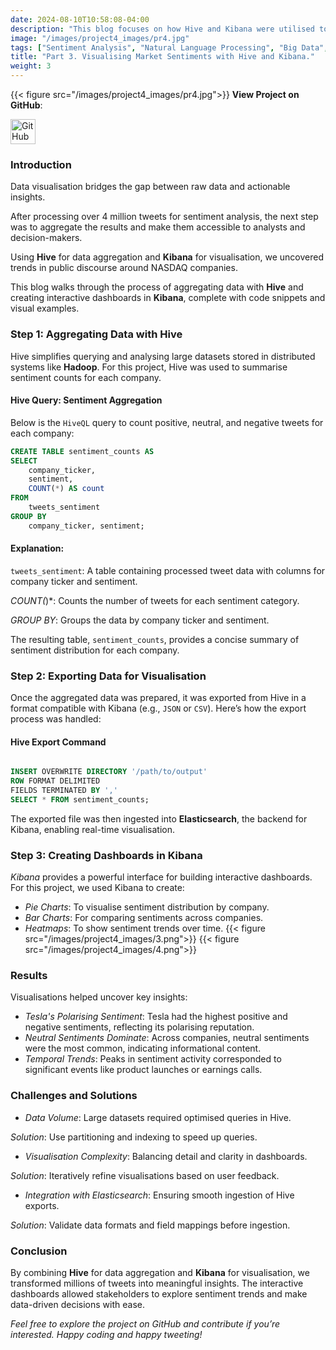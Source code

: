 ```yaml
---
date: 2024-08-10T10:58:08-04:00
description: "This blog focuses on how Hive and Kibana were utilised to aggregate and visualise sentiment analysis results. By integrating big data tools with visual dashboards, the project uncovered actionable insights about public discourse on NASDAQ companies."
image: "/images/project4_images/pr4.jpg"
tags: ["Sentiment Analysis", "Natural Language Processing", "Big Data", "MapReduce", "Python", "Topic Modelling", "Twitter Analytics", "NASDAQ", "Social Media Mining", "Data Visualisation"]
title: "Part 3. Visualising Market Sentiments with Hive and Kibana."
weight: 3
---
```

{{< figure src="/images/project4_images/pr4.jpg">}}
**View Project on GitHub**: 

<a href="https://github.com/drnsmith/sentiment-analysis-NASDAQ-companies-Tweets" target="_blank">
    <img src="/images/github.png" alt="GitHub" style="width:40px; height:40px; vertical-align: middle;">
  </a>

### Introduction
Data visualisation bridges the gap between raw data and actionable insights. 

After processing over 4 million tweets for sentiment analysis, the next step was to aggregate the results and make them accessible to analysts and decision-makers. 

Using **Hive** for data aggregation and **Kibana** for visualisation, we uncovered trends in public discourse around NASDAQ companies.

This blog walks through the process of aggregating data with **Hive** and creating interactive dashboards in **Kibana**, complete with code snippets and visual examples.

### Step 1: Aggregating Data with Hive

Hive simplifies querying and analysing large datasets stored in distributed systems like **Hadoop**. For this project, Hive was used to summarise sentiment counts for each company.

#### Hive Query: Sentiment Aggregation

Below is the `HiveQL` query to count positive, neutral, and negative tweets for each company:

```sql
CREATE TABLE sentiment_counts AS
SELECT 
    company_ticker,
    sentiment,
    COUNT(*) AS count
FROM 
    tweets_sentiment
GROUP BY 
    company_ticker, sentiment;
```

#### Explanation:

`tweets_sentiment`: A table containing processed tweet data with columns for company ticker and sentiment.

*COUNT(*)*: Counts the number of tweets for each sentiment category.

*GROUP BY*: Groups the data by company ticker and sentiment.

The resulting table, `sentiment_counts`, provides a concise summary of sentiment distribution for each company.

### Step 2: Exporting Data for Visualisation

Once the aggregated data was prepared, it was exported from Hive in a format compatible with Kibana (e.g., `JSON` or `CSV`). Here’s how the export process was handled:

#### Hive Export Command
```sql

INSERT OVERWRITE DIRECTORY '/path/to/output'
ROW FORMAT DELIMITED
FIELDS TERMINATED BY ','
SELECT * FROM sentiment_counts;
```

The exported file was then ingested into **Elasticsearch**, the backend for Kibana, enabling real-time visualisation.


### Step 3: Creating Dashboards in Kibana

*Kibana* provides a powerful interface for building interactive dashboards. For this project, we used Kibana to create:

 - *Pie Charts*: To visualise sentiment distribution by company.
 - *Bar Charts*: For comparing sentiments across companies.
 - *Heatmaps*: To show sentiment trends over time.
{{< figure src="/images/project4_images/3.png">}}
{{< figure src="/images/project4_images/4.png">}}

### Results

Visualisations helped uncover key insights:

 - *Tesla's Polarising Sentiment*: Tesla had the highest positive and negative sentiments, reflecting its polarising reputation.
 - *Neutral Sentiments Dominate*: Across companies, neutral sentiments were the most common, indicating informational content.
 - *Temporal Trends*: Peaks in sentiment activity corresponded to significant events like product launches or earnings calls.

### Challenges and Solutions

 - *Data Volume*: Large datasets required optimised queries in Hive.

*Solution*: Use partitioning and indexing to speed up queries.

 - *Visualisation Complexity*: Balancing detail and clarity in dashboards.

*Solution*: Iteratively refine visualisations based on user feedback.

 - *Integration with Elasticsearch*: Ensuring smooth ingestion of Hive exports.

*Solution*: Validate data formats and field mappings before ingestion.

### Conclusion
By combining **Hive** for data aggregation and **Kibana** for visualisation, we transformed millions of tweets into meaningful insights. The interactive dashboards allowed stakeholders to explore sentiment trends and make data-driven decisions with ease.

*Feel free to explore the project on GitHub and contribute if you’re interested. Happy coding and happy tweeting!*

